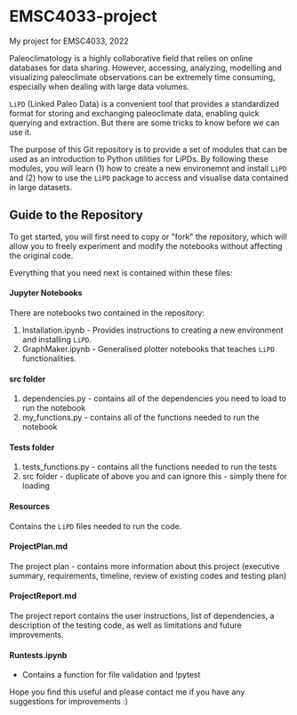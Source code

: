 # EMSC4033-project
My project for EMSC4033, 2022

Paleoclimatology is a highly collaborative field that relies on online databases for data sharing. However, accessing, analyzing, modelling and visualizing paleoclimate observations can be extremely time consuming, especially when dealing with large data volumes. 

`LiPD` (Linked Paleo Data) is a convenient tool that provides a standardized format for storing and exchanging paleoclimate data, enabling quick querying and extraction. But there are some tricks to know before we can use it.

The purpose of this Git repository is to provide a set of modules that can be used as an introduction to Python utilities for LiPDs. By following these modules, you will learn (1) how to create a new environemnt and install `LiPD` and (2) how to use the `LiPD` package to access and visualise data contained in large datasets.

## Guide to the Repository 	

To get started, you will first need to copy or "fork" the repository, which will allow you to freely experiment and modify the notebooks without affecting the original code. 

Everything that you need next is contained within these files: 

#### Jupyter Notebooks 
There are notebooks two contained in the repository: 
1. Installation.ipynb - Provides instructions to creating a new environment and installing `LiPD`.
2. GraphMaker.ipynb - Generalised plotter notebooks that teaches `LiPD` functionalities.

#### src folder
1. dependencies.py - contains all of the dependencies you need to load to run the notebook
2. my_functions.py - contains all of the functions needed to run the notebook

#### Tests folder 
1. tests_functions.py - contains all the functions needed to run the tests 
2. src folder - duplicate of above you and can ignore this - simply there for loading 

#### Resources 
Contains the `LiPD` files needed to run the code.

#### ProjectPlan.md 
The project plan - contains more information about this project (executive summary, requirements, timeline, review of existing codes and testing plan)

#### ProjectReport.md 
The project report contains the user instructions, list of dependencies, a description of the testing code, as well as limitations and future improvements. 

#### Runtests.ipynb
- Contains a function for file validation and !pytest

Hope you find this useful and please contact me if you have any suggestions for improvements :) 
